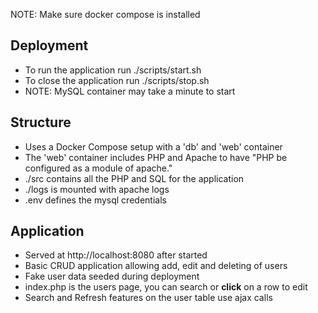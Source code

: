 NOTE: Make sure docker compose is installed

## Deployment

* To run the application run ./scripts/start.sh
* To close the application run ./scripts/stop.sh
* NOTE: MySQL container may take a minute to start

## Structure

* Uses a Docker Compose setup with a 'db' and 'web' container
* The 'web' container includes PHP and Apache to have "PHP be configured as a module of apache."
* ./src contains all the PHP and SQL for the application
* ./logs is mounted with apache logs
* .env defines the mysql credentials

## Application
* Served at http://localhost:8080 after started
* Basic CRUD application allowing add, edit and deleting of users
* Fake user data seeded during deployment
* index.php is the users page, you can search or **click** on a row to edit
* Search and Refresh features on the user table use ajax calls
